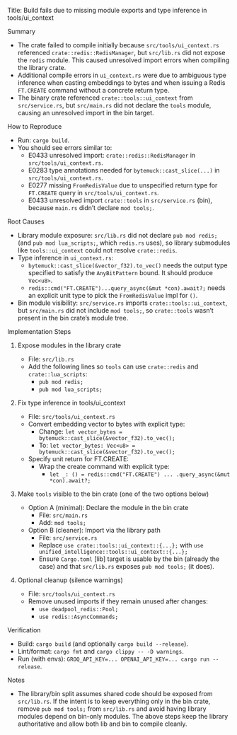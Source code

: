 Title: Build fails due to missing module exports and type inference in tools/ui_context

Summary
- The crate failed to compile initially because `src/tools/ui_context.rs` referenced `crate::redis::RedisManager`, but `src/lib.rs` did not expose the `redis` module. This caused unresolved import errors when compiling the library crate.
- Additional compile errors in `ui_context.rs` were due to ambiguous type inference when casting embeddings to bytes and when issuing a Redis `FT.CREATE` command without a concrete return type.
- The binary crate referenced `crate::tools::ui_context` from `src/service.rs`, but `src/main.rs` did not declare the `tools` module, causing an unresolved import in the bin target.

How to Reproduce
- Run: `cargo build`.
- You should see errors similar to:
  - E0433 unresolved import: `crate::redis::RedisManager` in `src/tools/ui_context.rs`.
  - E0283 type annotations needed for `bytemuck::cast_slice(...)` in `src/tools/ui_context.rs`.
  - E0277 missing `FromRedisValue` due to unspecified return type for `FT.CREATE` query in `src/tools/ui_context.rs`.
  - E0433 unresolved import `crate::tools` in `src/service.rs` (bin), because `main.rs` didn’t declare `mod tools;`.

Root Causes
- Library module exposure: `src/lib.rs` did not declare `pub mod redis;` (and `pub mod lua_scripts;`, which `redis.rs` uses), so library submodules like `tools::ui_context` could not resolve `crate::redis`.
- Type inference in `ui_context.rs`:
  - `bytemuck::cast_slice(&vector_f32).to_vec()` needs the output type specified to satisfy the `AnyBitPattern` bound. It should produce `Vec<u8>`.
  - `redis::cmd("FT.CREATE")...query_async(&mut *con).await?;` needs an explicit unit type to pick the `FromRedisValue` impl for `()`.
- Bin module visibility: `src/service.rs` imports `crate::tools::ui_context`, but `src/main.rs` did not include `mod tools;`, so `crate::tools` wasn’t present in the bin crate’s module tree.

Implementation Steps
1) Expose modules in the library crate
   - File: `src/lib.rs`
   - Add the following lines so `tools` can use `crate::redis` and `crate::lua_scripts`:
     - `pub mod redis;`
     - `pub mod lua_scripts;`

2) Fix type inference in tools/ui_context
   - File: `src/tools/ui_context.rs`
   - Convert embedding vector to bytes with explicit type:
     - Change: `let vector_bytes = bytemuck::cast_slice(&vector_f32).to_vec();`
     - To: `let vector_bytes: Vec<u8> = bytemuck::cast_slice(&vector_f32).to_vec();`
   - Specify unit return for FT.CREATE:
     - Wrap the create command with explicit type:
       - `let _: () = redis::cmd("FT.CREATE") ... .query_async(&mut *con).await?;`

3) Make `tools` visible to the bin crate (one of the two options below)
   - Option A (minimal): Declare the module in the bin crate
     - File: `src/main.rs`
     - Add: `mod tools;`
   - Option B (cleaner): Import via the library path
     - File: `src/service.rs`
     - Replace `use crate::tools::ui_context::{...};` with
       `use unified_intelligence::tools::ui_context::{...};`
     - Ensure `Cargo.toml` [lib] target is usable by the bin (already the case) and that `src/lib.rs` exposes `pub mod tools;` (it does).

4) Optional cleanup (silence warnings)
   - File: `src/tools/ui_context.rs`
   - Remove unused imports if they remain unused after changes:
     - `use deadpool_redis::Pool;`
     - `use redis::AsyncCommands;`

Verification
- Build: `cargo build` (and optionally `cargo build --release`).
- Lint/format: `cargo fmt` and `cargo clippy -- -D warnings`.
- Run (with envs): `GROQ_API_KEY=... OPENAI_API_KEY=... cargo run --release`.

Notes
- The library/bin split assumes shared code should be exposed from `src/lib.rs`. If the intent is to keep everything only in the bin crate, remove `pub mod tools;` from `src/lib.rs` and avoid having library modules depend on bin-only modules. The above steps keep the library authoritative and allow both lib and bin to compile cleanly.
